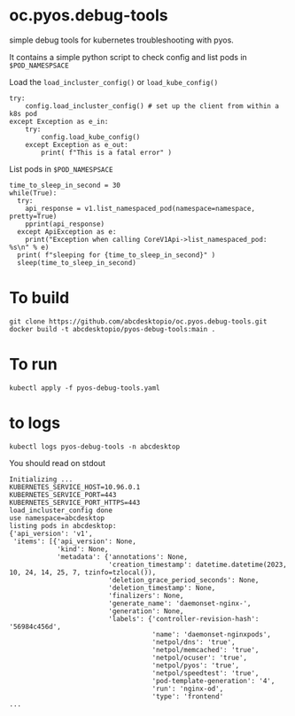 # oc.pyos.debug-tools
simple debug tools for kubernetes troubleshooting with pyos.

It contains a simple python script to check config and list pods in `$POD_NAMESPSACE`

Load the `load_incluster_config()` or `load_kube_config()`
```
try:
    config.load_incluster_config() # set up the client from within a k8s pod
except Exception as e_in:
    try:
        config.load_kube_config()
    except Exception as e_out:
        print( f"This is a fatal error" )
```

List pods in `$POD_NAMESPSACE`

```
time_to_sleep_in_second = 30
while(True):
  try:
    api_response = v1.list_namespaced_pod(namespace=namespace, pretty=True)
    pprint(api_response)
  except ApiException as e:
    print("Exception when calling CoreV1Api->list_namespaced_pod: %s\n" % e)
  print( f"sleeping for {time_to_sleep_in_second}" )
  sleep(time_to_sleep_in_second)
```

# To build

```
git clone https://github.com/abcdesktopio/oc.pyos.debug-tools.git
docker build -t abcdesktopio/pyos-debug-tools:main .
```

# To run 

```
kubectl apply -f pyos-debug-tools.yaml 
```

# to logs 

```
kubectl logs pyos-debug-tools -n abcdesktop
```

You should read on stdout

```
Initializing ...
KUBERNETES_SERVICE_HOST=10.96.0.1
KUBERNETES_SERVICE_PORT=443
KUBERNETES_SERVICE_PORT_HTTPS=443
load_incluster_config done
use namespace=abcdesktop
listing pods in abcdesktop:
{'api_version': 'v1',
 'items': [{'api_version': None,
            'kind': None,
            'metadata': {'annotations': None,
                         'creation_timestamp': datetime.datetime(2023, 10, 24, 14, 25, 7, tzinfo=tzlocal()),
                         'deletion_grace_period_seconds': None,
                         'deletion_timestamp': None,
                         'finalizers': None,
                         'generate_name': 'daemonset-nginx-',
                         'generation': None,
                         'labels': {'controller-revision-hash': '56984c456d',
                                    'name': 'daemonset-nginxpods',
                                    'netpol/dns': 'true',
                                    'netpol/memcached': 'true',
                                    'netpol/ocuser': 'true',
                                    'netpol/pyos': 'true',
                                    'netpol/speedtest': 'true',
                                    'pod-template-generation': '4',
                                    'run': 'nginx-od',
                                    'type': 'frontend'
...
```
